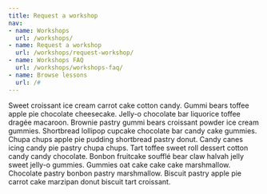 ```yaml
---
title: Request a workshop
nav:
- name: Workshops
  url: /workshops/
- name: Request a workshop
  url: /workshops/request-workshop/
- name: Workshops FAQ
  url: /workshops/workshops-faq/
- name: Browse lessons
  url: /#
---
```


Sweet croissant ice cream carrot cake cotton candy. Gummi bears toffee apple pie chocolate cheesecake. Jelly-o chocolate bar liquorice toffee dragée macaroon. Brownie pastry gummi bears croissant powder ice cream gummies. Shortbread lollipop cupcake chocolate bar candy cake gummies. Chupa chups apple pie pudding shortbread pastry donut. Candy canes icing candy pie pastry chupa chups. Tart toffee sweet roll dessert cotton candy candy chocolate. Bonbon fruitcake soufflé bear claw halvah jelly sweet jelly-o gummies. Gummies oat cake cake cake marshmallow. Chocolate pastry bonbon pastry marshmallow. Biscuit pastry apple pie carrot cake marzipan donut biscuit tart croissant.